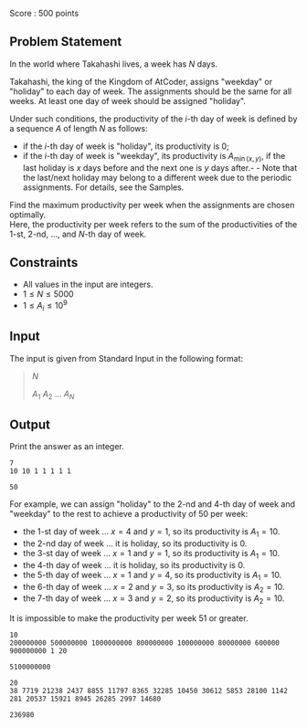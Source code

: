 Score : $500$ points

## Problem Statement

In the world where Takahashi lives, a week has $N$ days.  

Takahashi, the king of the Kingdom of AtCoder, assigns "weekday" or "holiday" to each day of week.  The assignments should be the same for all weeks.  At least one day of week should be assigned "holiday".

Under such conditions, the productivity of the $i$-th day of week is defined by a sequence $A$ of length $N$ as follows:

- if the $i$-th day of week is "holiday", its productivity is $0$;
- if the $i$-th day of week is "weekday", its productivity is $A_{\min(x,y)}$, if the last holiday is $x$ days before and the next one is $y$ days after.-   - Note that the last/next holiday may belong to a different week due to the periodic assignments.  For details, see the Samples.

Find the maximum productivity per week when the assignments are chosen optimally.<br>
Here, the productivity per week refers to the sum of the productivities of the $1$-st, $2$-nd, $\dots$, and $N$-th day of week.

## Constraints

- All values in the input are integers.
- $1 \le N \le 5000$
- $1 \le A_i \le 10^9$

## Input

The input is given from Standard Input in the following format:

> $N$
> 
> $A_1$ $A_2$ $\dots$ $A_N$

## Output

Print the answer as an integer.

```input1
7
10 10 1 1 1 1 1
```

```output1
50
```

For example, we can assign "holiday" to the $2$-nd and $4$-th day of week and "weekday" to the rest to achieve a productivity of $50$ per week:

- the $1$-st day of week ... $x=4$ and $y=1$, so its productivity is $A_1 = 10$.
- the $2$-nd day of week ... it is holiday, so its productivity is $0$.
- the $3$-st day of week ... $x=1$ and $y=1$, so its productivity is $A_1 = 10$.
- the $4$-th day of week ... it is holiday, so its productivity is $0$.
- the $5$-th day of week ... $x=1$ and $y=4$, so its productivity is $A_1 = 10$.
- the $6$-th day of week ... $x=2$ and $y=3$, so its productivity is $A_2 = 10$.
- the $7$-th day of week ... $x=3$ and $y=2$, so its productivity is $A_2 = 10$.

It is impossible to make the productivity per week $51$ or greater.

```input2
10
200000000 500000000 1000000000 800000000 100000000 80000000 600000 900000000 1 20
```

```output2
5100000000
```

```input3
20
38 7719 21238 2437 8855 11797 8365 32285 10450 30612 5853 28100 1142 281 20537 15921 8945 26285 2997 14680
```

```output3
236980
```